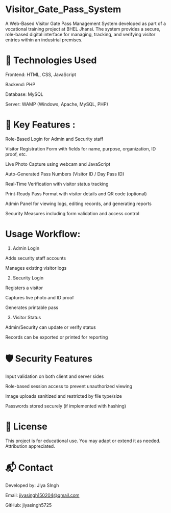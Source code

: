 # Visitor_Gate_Pass_System
A Web-Based Visitor Gate Pass Management System developed as part of a vocational training project at BHEL Jhansi. The system provides a secure, role-based digital interface for managing, tracking, and verifying visitor entries within an industrial premises.

# 🔧 Technologies Used
Frontend: HTML, CSS, JavaScript

Backend: PHP

Database: MySQL

Server: WAMP (Windows, Apache, MySQL, PHP)

# 🎯 Key Features : 
   Role-Based Login for Admin and Security staff

   Visitor Registration Form with fields for name, purpose, organization, ID proof, etc.

   Live Photo Capture using webcam and JavaScript

   Auto-Generated Pass Numbers (Visitor ID / Day Pass ID)

   Real-Time Verification with visitor status tracking

   Print-Ready Pass Format with visitor details and QR code (optional)

   Admin Panel for viewing logs, editing records, and generating reports

   Security Measures including form validation and access control

# Usage Workflow:
1. Admin Login

Adds security staff accounts

Manages existing visitor logs

2. Security Login

Registers a visitor

Captures live photo and ID proof

Generates printable pass

3. Visitor Status

Admin/Security can update or verify status

Records can be exported or printed for reporting

# 🛡️ Security Features
Input validation on both client and server sides

Role-based session access to prevent unauthorized viewing

Image uploads sanitized and restricted by file type/size

Passwords stored securely (if implemented with hashing)

# 📜 License
This project is for educational use. You may adapt or extend it as needed. Attribution appreciated.

# 📬 Contact
Developed by: Jiya SIngh

Email: jiyasingh150204@gmail.com

GitHub: jiyasingh5725

